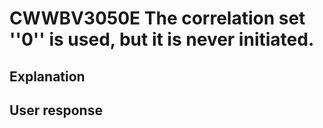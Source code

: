 # CWWBV3050E The correlation set ''0'' is used, but it is never initiated.

## Explanation

## User response